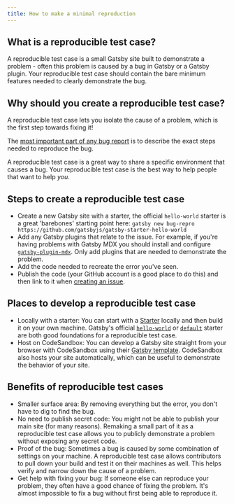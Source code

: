 ```yaml
---
title: How to make a minimal reproduction
---
```


## What is a reproducible test case?

A reproducible test case is a small Gatsby site built to demonstrate a problem - often this problem is caused by a bug in Gatsby or a Gatsby plugin. Your reproducible test case should contain the bare minimum features needed to clearly demonstrate the bug.

## Why should you create a reproducible test case?

A reproducible test case lets you isolate the cause of a problem, which is the first step towards fixing it!

The [most important part of any bug report](https://developer.mozilla.org/en-US/docs/Mozilla/QA/Bug_writing_guidelines#Writing_precise_steps_to_reproduce) is to describe the exact steps needed to reproduce the bug.

A reproducible test case is a great way to share a specific environment that causes a bug. Your reproducible test case is the best way to help people that want to help _you_.

## Steps to create a reproducible test case

- Create a new Gatsby site with a starter, the official `hello-world` starter is a great 'barebones' starting point here: `gatsby new bug-repro https://github.com/gatsbyjs/gatsby-starter-hello-world`
- Add any Gatsby plugins that relate to the issue. For example, if you're having problems with Gatsby MDX you should install and configure [`gatsby-plugin-mdx`](https://www.gatsbyjs.org/packages/gatsby-plugin-mdx/). Only add plugins that are needed to demonstrate the problem.
- Add the code needed to recreate the error you've seen.
- Publish the code (your GitHub account is a good place to do this) and then link to it when [creating an issue](/contributing/how-to-file-an-issue/).

## Places to develop a reproducible test case

- Locally with a starter: You can start with a [Starter](/docs/starters) locally and then build it on your own machine. Gatsby's official [`hello-world`](https://github.com/gatsbyjs/gatsby/tree/master/starters/hello-world) or [`default`](https://github.com/gatsbyjs/gatsby-starter-default) starter are both good foundations for a reproducible test case.
- Host on CodeSandbox: You can develop a Gatsby site straight from your browser with CodeSandbox using their [Gatsby template](https://codesandbox.io/s/github/gatsbyjs/gatsby-starter-default). CodeSandbox also hosts your site automatically, which can be useful to demonstrate the behavior of your site.

## Benefits of reproducible test cases

- Smaller surface area: By removing everything but the error, you don't have to dig to find the bug.
- No need to publish secret code: You might not be able to publish your main site (for many reasons). Remaking a small part of it as a reproducible test case allows you to publicly demonstrate a problem without exposing any secret code.
- Proof of the bug: Sometimes a bug is caused by some combination of settings on your machine. A reproducible test case allows contributors to pull down your build and test it on their machines as well. This helps verify and narrow down the cause of a problem.
- Get help with fixing your bug: If someone else can reproduce your problem, they often have a good chance of fixing the problem. It's almost impossible to fix a bug without first being able to reproduce it.
